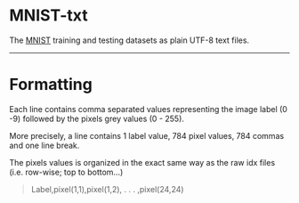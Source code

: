# MNIST-txt

The [MNIST](http://yann.lecun.com/exdb/mnist/) training and testing datasets as plain UTF-8 text files. 


----------


Formatting 
=========

Each line contains comma separated values representing the image label (0 -9) followed by the pixels grey values (0 - 255).

More precisely, a line contains 1 label value, 784 pixel values, 784 commas and one line break. 

The pixels values is organized in the exact same way as the raw idx files (i.e. row-wise; top to bottom...)



>Label,pixel(1,1),pixel(1,2), . . . ,pixel(24,24)


